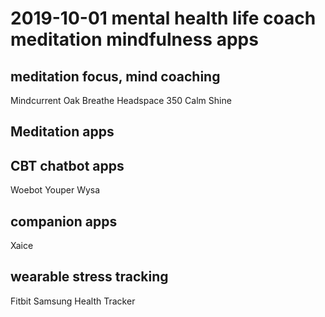 # 2019-10-01 mental health life coach meditation mindfulness apps

## meditation focus, mind coaching

Mindcurrent
Oak
Breathe
Headspace 350
Calm
Shine

## Meditation apps

## CBT chatbot apps

Woebot
Youper
Wysa

## companion apps

Xaice

## wearable stress tracking

Fitbit
Samsung Health Tracker

